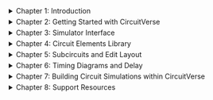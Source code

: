 <style>
  details {
    margin-left: 20px; 
    margin-bottom: 5px; 
  }

  details summary {
    cursor: pointer;
    transition: text-decoration 0.3s ease;
  }

  details summary:hover {
    text-decoration: underline; 
  }
</style>

<details>
  <summary>Chapter 1: Introduction</summary>

  - [Introduction](/chapter1/1introduction.md)
  - [Key Features](/chapter1/2keyfeatures.md)
  - [System Requirements](/chapter1/3systemrequirements.md)
</details>

<details>
  <summary>Chapter 2: Getting Started with CircuitVerse</summary>

  - [Getting Started with CircuitVerse](/chapter2/1gettingstarted.md)
  - [CircuitVerse For Educators](/chapter2/2cvforeducators.md)
  - [Integrate CircuitVerse with LMS](/chapter2/3lmsintegration.md)
  - [Best Practices For Working With CircuitVerse Simulator](/chapter2/4bestpracticescv.md)
</details>

<details>
  <summary>Chapter 3: Simulator Interface</summary>

  - [Introduction](/chapter3/1introduction.md)
  - [Understanding CircuitVerse Simulator](/chapter3/2understandingcvsimulator.md)
</details>

<details>
  <summary>Chapter 4: Circuit Elements Library</summary>

  - [Introduction](/chapter4/1introduction.md)
  - [Input](/chapter4/2input.md)
  - [Output](/chapter4/3output.md)
  - [Gates](/chapter4/4gates.md)
  - [Decoders & Plexers](/chapter4/5muxandplex.md)
  - [Sequential Elements](/chapter4/6sequentialelements.md)
  - [Annotation](/chapter4/7annotation.md)
  - [Misc](/chapter4/8misc.md)
</details>

<details>
  <summary>Chapter 5: Subcircuits and Edit Layout</summary>

  - [Using Subcircuits](/chapter5/usingsubcircuits.md)
  - [Using Edit Layout](/chapter5/usingeditlayout.md)
</details>

<details>
  <summary>Chapter 6: Timing Diagrams and Delay</summary>

  - [Clock Time vs Delay](/chapter6/delayvsclock.md)
  - [Timing Diagram](/chapter6/timingdiagram.md)
</details>

<details>
  <summary>Chapter 7: Building Circuit Simulations within CircuitVerse</summary>

  - [CircuitVerse Design Process](/chapter7/1cvdesignprocess.md)
  - [Building Circuit Simulations within CircuitVerse Simulator](/chapter7/2buildwithcv.md)
  - [Testing Circuits](/chapter7/3testcircuits.md)
</details>

<details>
  <summary>Chapter 8: Support Resources</summary>

  - [Online Forums](/chapter8/1onlineforums.md)
  - [FAQ](/chapter8/2cvfaq.md)
  - [Understanding Error Messages](/chapter8/3cverrormessages.md)
  - [Keyboard Shortcuts](/chapter8/4shortcuts.md)
</details>
